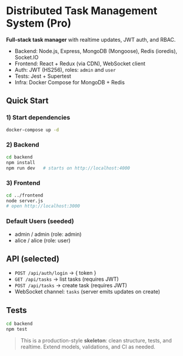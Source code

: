 
# Distributed Task Management System (Pro)

**Full-stack task manager** with realtime updates, JWT auth, and RBAC.
- Backend: Node.js, Express, MongoDB (Mongoose), Redis (ioredis), Socket.IO
- Frontend: React + Redux (via CDN), WebSocket client
- Auth: JWT (HS256), roles: `admin` and `user`
- Tests: Jest + Supertest
- Infra: Docker Compose for MongoDB + Redis

## Quick Start

### 1) Start dependencies
```bash
docker-compose up -d
```

### 2) Backend
```bash
cd backend
npm install
npm run dev   # starts on http://localhost:4000
```

### 3) Frontend
```bash
cd ../frontend
node server.js
# open http://localhost:3000
```

### Default Users (seeded)
- admin / admin  (role: admin)
- alice / alice  (role: user)

## API (selected)
- `POST /api/auth/login`  -> { token }
- `GET /api/tasks`        -> list tasks (requires JWT)
- `POST /api/tasks`       -> create task (requires JWT)
- WebSocket channel: `tasks` (server emits updates on create)

## Tests
```bash
cd backend
npm test
```

> This is a production-style **skeleton**: clean structure, tests, and realtime. Extend models, validations, and CI as needed.
